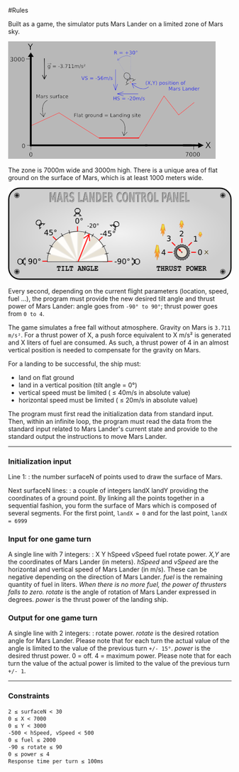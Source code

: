 #Rules

Built as a game, the simulator puts Mars Lander on a limited zone of Mars sky.

![mars lander](img/marslander.png "mars lander schematics")

The zone is 7000m wide and 3000m high. There is a unique area of flat ground on the surface of Mars, which is at least 1000 meters wide.

![shuttle controls](img/ControlPanel.png "shuttle control panel")

Every second, depending on the current flight parameters (location, speed, fuel ...), the program must provide the new desired tilt angle and thrust power of Mars Lander: angle goes from `-90° to 90°`; thrust power goes from `0 to 4`.

The game simulates a free fall without atmosphere. Gravity on Mars is `3.711 m/s²`. For a thrust power of X, a push force equivalent to X m/s² is generated and X liters of fuel are consumed. As such, a thrust power of 4 in an almost vertical position is needed to compensate for the gravity on Mars.

For a landing to be successful, the ship must:

 * land on flat ground
 * land in a vertical position (tilt angle = 0°)
 * vertical speed must be limited ( ≤ 40m/s in absolute value)
 * horizontal speed must be limited ( ≤ 20m/s in absolute value)

The program must first read the initialization data from standard input. Then, within an infinite loop, the program must read the data from the standard input related to Mars Lander's current state and provide to the standard output the instructions to move Mars Lander.

----

### Initialization input

Line 1:
: the number surfaceN of points used to draw the surface of Mars.

Next surfaceN lines:
: a couple of integers landX landY providing the coordinates of a ground point. By linking all the points together in a sequential fashion, you form the surface of Mars which is composed of several segments. For the first point, `landX = 0` and for the last point, `landX = 6999`

### Input for one game turn

A single line with 7 integers:
: X Y hSpeed vSpeed fuel rotate power. _X,Y_ are the coordinates of Mars Lander (in meters). _hSpeed_ and _vSpeed_ are the horizontal and vertical speed of Mars Lander (in m/s). These can be negative depending on the direction of Mars Lander. _fuel_ is the remaining quantity of fuel in liters. _*When there is no more fuel, the power of thrusters falls to zero.*_ _rotate_ is the angle of rotation of Mars Lander expressed in degrees. _power_ is the thrust power of the landing ship.

### Output for one game turn

A single line with 2 integers:
: rotate power. _rotate_ is the desired rotation angle for Mars Lander. Please note that for each turn the actual value of the angle is limited to the value of the previous turn `+/- 15°`.
_power_ is the desired thrust power. 0 = off. 4 = maximum power. Please note that for each turn the value of the actual power is limited to the value of the previous turn `+/- 1`.

----

### Constraints

    2 ≤ surfaceN < 30
    0 ≤ X < 7000
    0 ≤ Y < 3000
    -500 < hSpeed, vSpeed < 500
    0 ≤ fuel ≤ 2000
    -90 ≤ rotate ≤ 90
    0 ≤ power ≤ 4
    Response time per turn ≤ 100ms